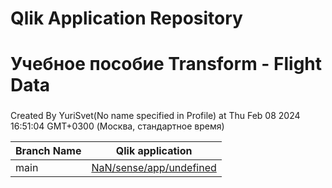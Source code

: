 # Qlik Application Repository 
# Учебное пособие Transform - Flight Data
### 
Created By YuriSvet(No name specified in Profile) at Thu Feb 08 2024 16:51:04 GMT+0300 (Москва, стандартное время)

Branch Name|Qlik application
---|---
main|[NaN/sense/app/undefined](NaN/sense/app/undefined)